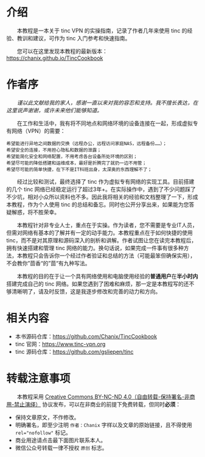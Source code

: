 # 介绍

　　本教程是一本关于 tinc VPN 的实操指南，记录了作者几年来使用 tinc 的经验、教训和建议，可作为 tinc 入门参考和快速指南。



　　您可以在这里发现本教程的最新版本：https://chanix.github.io/TincCookbook




# 作者序

　　*谨以此文献给我的家人，感谢一直以来对我的容忍和支持。我不擅长表达，在这里说声谢谢，或许未来他们能够知道。*



　　在工作和生活中，我有将不同地点和网络环境的设备连接在一起，形成虚拟专有网络（VPN）的需要：

	希望能进行异地之间数据的交换（远程办公，远程访问家庭NAS，远程备份……）；
	希望安全的连接，不用担心隐私和数据的泄露；
	希望能简化安全和网络配置，不用考虑各台设备所处环境的区别；
	希望尽可能的降低搭建和运维成本，最好是折腾完了就扔一边不用管；
	希望尽可能的简单快捷，在下不是IT科班出身，太深奥的东西理解不了；

　　经过比较和测试，最终选择了 tinc 作为虚拟专有网络的实现工具。目前搭建的几个 tinc 网络已经稳定运行了超过3年+。在实际操作中，遇到了不少问题踩了不少坑，相对小众所以资料也不多。因此我将相关的经验和文档整理了一下，形成本教程，作为个人使用 tinc 的总结和备忘。同时也公开分享出来，如果能为您答疑解惑，将不胜荣幸。

　　本教程针对非专业人士，重点在于实操。作为读者，您不需要是专业IT人员，但需对网络有基本的了解并有一定的动手能力。本教程重点在于如何快捷的使用 tinc，而不是对其原理和源码深入的剖析和讲解。作者试图让您在读完本教程后，拥有快速搭建和管理 tinc 网络的能力。换句话说，如果完成一件事有很多种方法，本教程只会告诉你一个经过作者验证和总结的方法（可能最笨但确保实用），不会教你”茴香“的”茴“有九种写法。

　　本教程的目的在于让一个具有网络使用和电脑使用经验的**普通用户**在**半小时内**搭建完成自己的 tinc 网络。如果您遇到了困难和麻烦，那一定是本教程写的还不够清晰明了，请及时反馈，这是我逐步修改和完善的动力和方向。





# 相关内容
- 本书源码仓库：https://github.com/Chanix/TincCookbook
- tinc 官网：https://www.tinc-vpn.org
- tinc 源码仓库：https://github.com/gsliepen/tinc



# 转载注意事项

　　本教程采用 [Creative Commons BY-NC-ND 4.0（自由转载-保持署名-非商用-禁止演绎）](http://creativecommons.org/licenses/by-nc-nd/4.0/deed.zh) 协议发布，可以在非商业的前提下免费转载，但同时**必须**：

- 保持文章原文，不作修改。
- 明确署名，即至少注明 `作者：Chanix` 字样以及文章的原始链接，且不得使用 `rel="nofollow"` 标记。
- 商业用途请点击最下面图片联系本人。
- 微信公众号转载一律不授权 `原创` 标志。